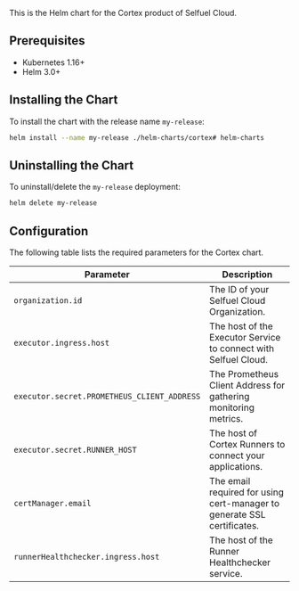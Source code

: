 This is the Helm chart for the Cortex product of Selfuel Cloud.

## Prerequisites

- Kubernetes 1.16+
- Helm 3.0+

## Installing the Chart

To install the chart with the release name `my-release`:

```bash
helm install --name my-release ./helm-charts/cortex# helm-charts
```

## Uninstalling the Chart

To uninstall/delete the `my-release` deployment:

```bash
helm delete my-release
```

## Configuration

The following table lists the required parameters for the Cortex chart.

| Parameter                                   | Description                                                             |
|---------------------------------------------|-------------------------------------------------------------------------|
| `organization.id`                           | The ID of your Selfuel Cloud Organization.                              |
| `executor.ingress.host`                     | The host of the Executor Service to connect with Selfuel Cloud.         |
| `executor.secret.PROMETHEUS_CLIENT_ADDRESS` | The Prometheus Client Address for gathering monitoring metrics.         |
| `executor.secret.RUNNER_HOST`               | The host of Cortex Runners to connect your applications.                |
| `certManager.email`                         | The email required for using cert-manager to generate SSL certificates. |
| `runnerHealthchecker.ingress.host`          | The host of the Runner Healthchecker service.                           |
 